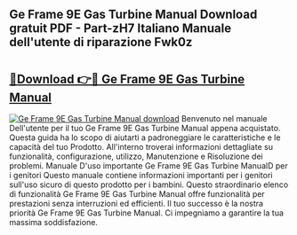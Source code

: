 ## Ge Frame 9E Gas Turbine Manual Download gratuit PDF - Part-zH7 Italiano Manuale dell'utente di riparazione Fwk0z

# <h2><a href="http://dfb99x.blite.top/?on=Ge+Frame+9E+Gas+Turbine+Manual">🔗Download 👉🔴 Ge Frame 9E Gas Turbine Manual</a></h2>

[![Ge Frame 9E Gas Turbine Manual download](https://i.imgur.com/lujVjoI.png)](http://dfb99x.blite.top/?on=Ge+Frame+9E+Gas+Turbine+Manual)
Benvenuto nel manuale Dell'utente per il tuo Ge Frame 9E Gas Turbine Manual appena acquistato. Questa guida ha lo scopo di aiutarti a padroneggiare le caratteristiche e le capacità del tuo Prodotto. All'interno troverai informazioni dettagliate su funzionalità, configurazione, utilizzo, Manutenzione e Risoluzione dei problemi. Manuale D'uso importante Ge Frame 9E Gas Turbine ManualD per i genitori Questo manuale contiene informazioni importanti per i genitori sull'uso sicuro di questo prodotto per i bambini. Questo straordinario elenco di funzionalità Ge Frame 9E Gas Turbine Manual offre funzionalità per prestazioni senza interruzioni ed efficienti. Il tuo successo è la nostra priorità Ge Frame 9E Gas Turbine Manual. Ci impegniamo a garantire la tua massima soddisfazione.
